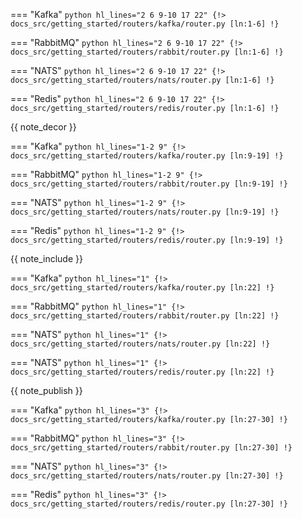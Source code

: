 === "Kafka"
    ```python hl_lines="2 6 9-10 17 22"
    {!> docs_src/getting_started/routers/kafka/router.py [ln:1-6] !}
    ```

=== "RabbitMQ"
    ```python hl_lines="2 6 9-10 17 22"
    {!> docs_src/getting_started/routers/rabbit/router.py [ln:1-6] !}
    ```

=== "NATS"
    ```python hl_lines="2 6 9-10 17 22"
    {!> docs_src/getting_started/routers/nats/router.py [ln:1-6] !}
    ```

=== "Redis"
    ```python hl_lines="2 6 9-10 17 22"
    {!> docs_src/getting_started/routers/redis/router.py [ln:1-6] !}
    ```

{{ note_decor }}

=== "Kafka"
    ```python hl_lines="1-2 9"
    {!> docs_src/getting_started/routers/kafka/router.py [ln:9-19] !}
    ```

=== "RabbitMQ"
    ```python hl_lines="1-2 9"
    {!> docs_src/getting_started/routers/rabbit/router.py [ln:9-19] !}
    ```

=== "NATS"
    ```python hl_lines="1-2 9"
    {!> docs_src/getting_started/routers/nats/router.py [ln:9-19] !}
    ```

=== "Redis"
    ```python hl_lines="1-2 9"
    {!> docs_src/getting_started/routers/redis/router.py [ln:9-19] !}
    ```

{{ note_include }}

=== "Kafka"
    ```python hl_lines="1"
    {!> docs_src/getting_started/routers/kafka/router.py [ln:22] !}
    ```

=== "RabbitMQ"
    ```python hl_lines="1"
    {!> docs_src/getting_started/routers/rabbit/router.py [ln:22] !}
    ```

=== "NATS"
    ```python hl_lines="1"
    {!> docs_src/getting_started/routers/nats/router.py [ln:22] !}
    ```

=== "NATS"
    ```python hl_lines="1"
    {!> docs_src/getting_started/routers/redis/router.py [ln:22] !}
    ```

{{ note_publish }}

=== "Kafka"
    ```python hl_lines="3"
    {!> docs_src/getting_started/routers/kafka/router.py [ln:27-30] !}
    ```

=== "RabbitMQ"
    ```python hl_lines="3"
    {!> docs_src/getting_started/routers/rabbit/router.py [ln:27-30] !}
    ```

=== "NATS"
    ```python hl_lines="3"
    {!> docs_src/getting_started/routers/nats/router.py [ln:27-30] !}
    ```

=== "Redis"
    ```python hl_lines="3"
    {!> docs_src/getting_started/routers/redis/router.py [ln:27-30] !}
    ```
